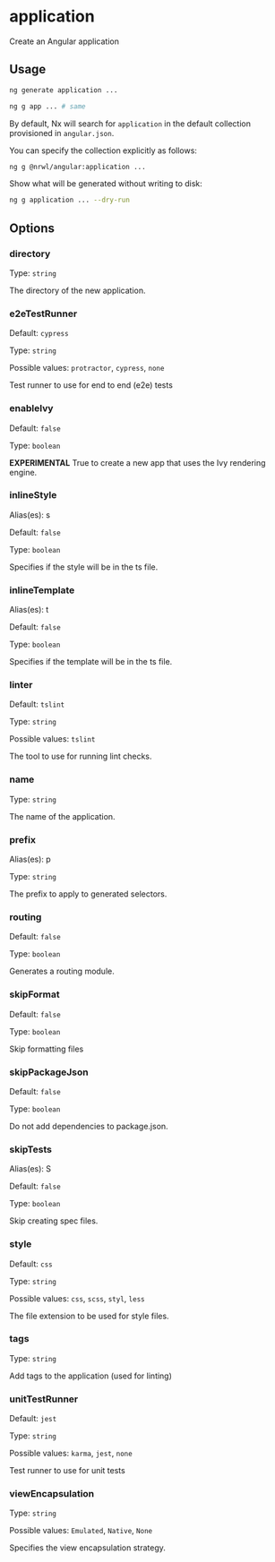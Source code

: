 # application

Create an Angular application

## Usage

```bash
ng generate application ...
```

```bash
ng g app ... # same
```

By default, Nx will search for `application` in the default collection provisioned in `angular.json`.

You can specify the collection explicitly as follows:

```bash
ng g @nrwl/angular:application ...
```

Show what will be generated without writing to disk:

```bash
ng g application ... --dry-run
```

## Options

### directory

Type: `string`

The directory of the new application.

### e2eTestRunner

Default: `cypress`

Type: `string`

Possible values: `protractor`, `cypress`, `none`

Test runner to use for end to end (e2e) tests

### enableIvy

Default: `false`

Type: `boolean`

**EXPERIMENTAL** True to create a new app that uses the Ivy rendering engine.

### inlineStyle

Alias(es): s

Default: `false`

Type: `boolean`

Specifies if the style will be in the ts file.

### inlineTemplate

Alias(es): t

Default: `false`

Type: `boolean`

Specifies if the template will be in the ts file.

### linter

Default: `tslint`

Type: `string`

Possible values: `tslint`

The tool to use for running lint checks.

### name

Type: `string`

The name of the application.

### prefix

Alias(es): p

Type: `string`

The prefix to apply to generated selectors.

### routing

Default: `false`

Type: `boolean`

Generates a routing module.

### skipFormat

Default: `false`

Type: `boolean`

Skip formatting files

### skipPackageJson

Default: `false`

Type: `boolean`

Do not add dependencies to package.json.

### skipTests

Alias(es): S

Default: `false`

Type: `boolean`

Skip creating spec files.

### style

Default: `css`

Type: `string`

Possible values: `css`, `scss`, `styl`, `less`

The file extension to be used for style files.

### tags

Type: `string`

Add tags to the application (used for linting)

### unitTestRunner

Default: `jest`

Type: `string`

Possible values: `karma`, `jest`, `none`

Test runner to use for unit tests

### viewEncapsulation

Type: `string`

Possible values: `Emulated`, `Native`, `None`

Specifies the view encapsulation strategy.
